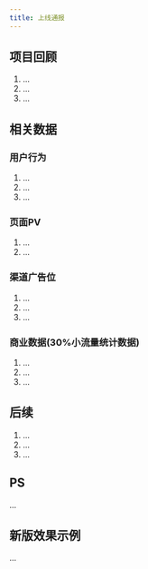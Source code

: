 ```yaml
---
title: 上线通报
---
```


## 项目回顾
1. ...
2. ...
3. ...

## 相关数据
### 用户行为
1. ...
2. ...
3. ...
 
### 页面PV
1. ...
2. ...

### 渠道广告位
1. ...
2. ...
3. ...

### 商业数据(30%小流量统计数据)
1. ...
2. ...
3. ...

## 后续
1. ...
2. ...
3. ...

## PS
...

## 新版效果示例
...